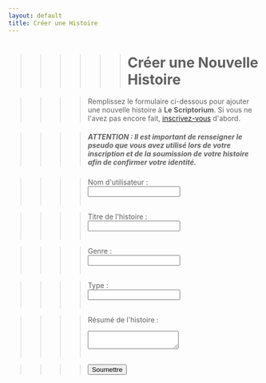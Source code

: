 ```yaml
---
layout: default
title: Créer une Histoire
---
```


>>>>>># Créer une Nouvelle Histoire

>>>> Remplissez le formulaire ci-dessous pour ajouter une nouvelle histoire à **Le Scriptorium**.
Si vous ne l'avez pas encore fait, [inscrivez-vous](inscriptions.md) d'abord.

>>>> ##### ATTENTION : Il est important de renseigner le pseudo que vous avez utilisé lors de votre inscription et de la soumission de votre histoire afin de confirmer votre identité.

>>>><form action="https://formspree.io/f/mvgpjkyn" method="POST">
  >>>><form action="https://formspree.io/f/mvgpjkyn" method="POST">
   >>>><label for="pseudo">Nom d'utilisateur : </label><br>
 >>>><input type="text" id="pseudo" name="pseudo"><br><br>

 >>>><label for="title">Titre de l'histoire :</label><br>
  >>>><input type="text" id="title" name="title"><br><br>

  >>>><label for="title"> Genre :</label><br>
  >>>><input type="text" id="title" name="title"><br><br>

   >>>><label for="title"> Type :</label><br>
   >>>><input type="text" id="title" name="title"><br><br>

  >>>><label for="synopsis">Résumé de l'histoire :</label><br>
  >>>><textarea id="synopsis" name="synopsis"></textarea><br><br>

  >>>><input type="submit" value="Soumettre"></form>

